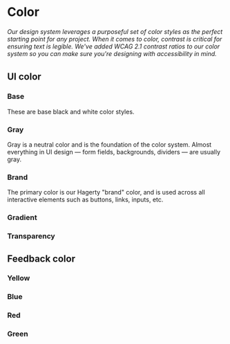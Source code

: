 <script setup>
  import {MSRDocColor}  from '../../index'
  import { colorBase, colorGray, colorGradient, colorTransparency, colorYellow, colorBlue, colorRed, colorGreen, colorBrand } from '../src/_color.js';

</script>

# Color

###### Our design system leverages a purposeful set of color styles as the perfect starting point for any project. When it comes to color, contrast is critical for ensuring text is legible. We've added WCAG 2.1 contrast ratios to our color system so you can make sure you're designing with accessibility in mind.

## UI color

### Base

These are base black and white color styles.

<MSRDocColor :data="colorBase" />

### Gray

Gray is a neutral color and is the foundation of the color system. Almost everything in UI design — form fields, backgrounds, dividers — are usually gray.

<MSRDocColor :data="colorGray" />

### Brand

The primary color is our Hagerty "brand" color, and is used across all interactive elements such as buttons, links, inputs, etc.

<MSRDocColor :data="colorBrand" />

### Gradient

<MSRDocColor :data="colorGradient"/>

### Transparency

<MSRDocColor :data="colorTransparency" checker />

## Feedback color

### Yellow

<MSRDocColor :data="colorYellow" />

### Blue

<MSRDocColor :data="colorBlue" />

### Red

<MSRDocColor :data="colorRed" />

### Green

<MSRDocColor :data="colorGreen" />
